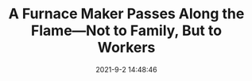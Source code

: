 ---
"title": "A Furnace Maker Passes Along the Flame—Not to Family, But to Workers"
"date": "2021-9-2 14:48:46"
"feed_name": "INDUSTRYWEEK"
"feed_website": "https://www.industryweek.com/"
"feed_rss": "https://www.industryweek.com/__rss/website-scheduled-content.xml?input=%7B%22sectionAlias%22%3A%22home%22%7D"
"link": "https://www.industryweek.com/leadership/corporate-responsibility/article/21174203/a-furnace-maker-passes-along-the-flamenot-to-family-but-to-workers"
"file": "_posts/9036166d88680c59a5ffaaca96bc730454809fa6.md"
"accident": "1"
"drilling": "0"
---